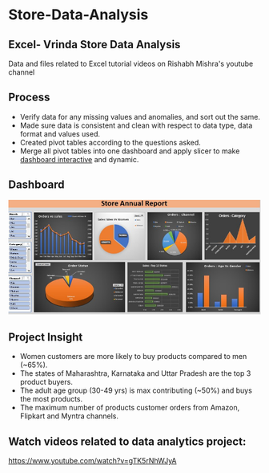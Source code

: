 # Store-Data-Analysis

## Excel- Vrinda Store Data Analysis 
Data and files related to Excel tutorial videos on Rishabh Mishra's youtube channel 

## **Process**

- Verify data for any missing values and anomalies, and sort out the same.
- Made sure data is consistent and clean with respect to data type, data format and values used.
- Created pivot tables according to the questions asked.
- Merge all pivot tables into one dashboard and apply slicer to make <a href="https://github.com/LinguaByte1111/Store-Data-Analysis/blob/main/Vrinda%20Store%20Annual%20Report.jpg">dashboard interactive</a> and dynamic.

## **Dashboard**

![Alt text of the image](https://github.com/LinguaByte1111/Store-Data-Analysis/blob/main/Vrinda%20Store%20Annual%20Report.jpg)

## **Project Insight**

- Women customers are more likely to buy products compared to men (~65%).
- The states of Maharashtra, Karnataka and Uttar Pradesh are the top 3 product buyers.
- The adult age group (30-49 yrs) is max contributing (~50%) and buys the most products.
- The maximum number of products customer orders from Amazon, Flipkart and Myntra channels.


## Watch videos related to data analytics project: 
https://www.youtube.com/watch?v=gTK5rNhWJyA 
